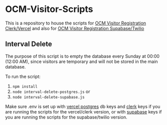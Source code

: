 # OCM-Visitor-Scripts
This is a repository to house the scripts for [OCM Visitor Registration Clerk/Vercel](https://github.com/BCCheungGit/OCM-Visitor-Registration) and also for [OCM Visitor Registration Supabase/Twilio](https://github.com/BCCheungGit/OCM-Visitors-Supabase)

## Interval Delete
The purpose of this script is to empty the database every Sunday at 00:00 (12:00 AM), since visitors are temporary and will not be stored in the main database.

To run the script:
1. ```npm install```
2. ```node interval-delete-postgres.js```
or
2. ```node interval-delete-supabase.js```

Make sure .env is set up with [vercel postgres](https://vercel.com) db keys and [clerk](https://clerk.dev) keys if you are running the scripts for the vercel/clerk version, or with [supabase](https://supabase.com/) keys if you are running the scripts for the supabase/twilio version.